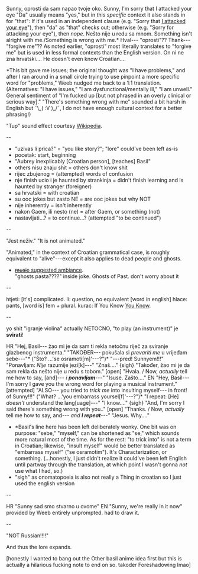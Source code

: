 Sunny, oprosti da sam napao tvoje oko.
	Sunny, I'm sorry that I attacked your eye
	"Da" usually means "yes," but in this *specific* context it also stands in for "that": If it's used in an independent clause (e.g. "Sorry that <u>I attacked your eye</u>"), then "da" as "that" checks out; otherwise (e.g. "Sorry for attacking your eye"), then *nope*.
Nešto nije u redu sa mnom.
	Something isn't alright with me./Something is wrong with me.*
Hval--- "oprosti"??
	Thank--- "forgive me"??
	As noted earlier, "oprosti" most literally translates to "forgive me" but is used in less formal contexts than the English version.
On ni ne zna hrvatski....
	He doesn't even know Croatian....

*This bit gave me issues; the original thought was "I have problems," and after I ran around in a small circle trying to use pinpoint a more specific word for "problems," Weeb nudged me back to a 1:1 translation. (Alternatives: "I have issues," "I am dysfunctional/mentally ill," "I am unwell." General sentiment of "I'm fucked up [but not phrased in an overly clinical or serious way]." "There's something wrong with me" sounded a bit harsh in English but ¯\\\_(&nbsp;:V&nbsp;)_/¯, I do not have enough cultural context for a better phrasing!)

"Tup" sound effect courtesy [Wikipedia](https://en.wikipedia.org/wiki/Cross-linguistic_onomatopoeias#Dull_strike).

--

- "uzivas li prica?" = "you like story?"; "lore" could've been left as-is
- pocetak: start, beginning
- "Aubrey inexplicably [Croatian person], [teaches] Basil"
- others nisu znaju shit = others don't know shit
- rijec zbujenog = (attempted) words of confusion
- nje finish ucio i je haunted by strankinja = didn't finish learning and is haunted by stranger (foreigner)
- sa hrvatski = with croatian
- su ooc jokes but zasto NE = are ooc jokes but why NOT
- nije inherently = isn't inherently
- nakon Gaem, ili nesto (ne) = after Gaem, or something (not)
- nastavljati...? = to continue...? (attempted "to be continued")

--

"Jest neživ." "It is not animated."

"Animated," in the context of Croatian grammatical case, is roughly equivalent to "alive"---except it also applies to dead people and ghosts.

+ [~~music~~ suggested ambiance](https://piped.video/watch?v=czTksCF6X8Y).  
"ghosts pasta????" inside joke. Ghosts of Past. don't worry about it

--

htjeti: [it's] complicated.
li: question, no equivalent [word in english]
hlace: pants, [word is] fem + plural.
kurac: If You Know [You Know](https://utrobadisease.tumblr.com/post/639581289868099584/wuffleton-puniper-does-anybody-have-that-one/amp).

--

yo shit "igranje violina" actually NETOCNO, "to play (an instrument)" je **svirati**!

HR
	"Hej, Basil--- žao mi je da sam ti rekla netočnu riječ za sviranje glazbenog instrumenta."
	"TAKOĐER--- pokušala si *prevariti me* u vrijeđam sebe---"\*
	("Što? ...'se osramoti[m]'---?")\*
	"---pred! Sunnyem!!!"
	"Ponavljam: *Nije* razumije jezi[k]---"
	"Znaš...."
	{sigh} "Također, žao mi je da sam rekla da nešto nije u redu s tobom."
	[open]
	"Hvala. / Now, *actually* tell me how to say, [and]--- *i **ponavljam***---"
	"Isuse. Zašto...."
EN
	"Hey, Basil--- I'm sorry I gave you the wrong word for playing a musical instrument."
	[attempted] "ALSO--- you tried to *trick me* into insulting myself--- in front! of Sunny!!!"
	("What? ...'you embarrass yoursel[f]'---?")\*
	"I repeat: [He] *doesn't* understand the lang[uage]---"
	"I know...."
	{sigh} "And, I'm sorry I said there's something wrong with you.."
	[open]
	"Thanks. / Now, *actually* tell me how to say, and--- *and **I repeat***---"
	"Jesus. Why...."
- \*Basil's line here has been left deliberately wonky. One bit was on purpose: "sebe," "myself," can be shortened as "se," which sounds more natural most of the time. As for the rest: "to trick into" is not a term in Croatian; likewise, "insult myself" would be better translated as "embarrass myself" ("se osramotim"). It's Characterization, or something. (...honestly, I just didn't realize it could've been left English until partway through the translation, at which point I wasn't gonna *not* use what I had, so.)
- "sigh" as onomatopoeia is also not really a Thing in croatian so I just used the english version

--

HR "Sunny sad smo stvarno u ovome"
EN "Sunny, we're really in it now"
provided by Weeb entirely unprompted. had to draw it.

--

"NOT Russian!!!!"

And thus the lore expands.

[honestly I wanted to bang out the Other basil anime idea first but this is actually a hilarious fucking note to end on so. takoder Foreshadowing lmao]